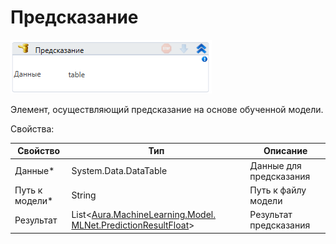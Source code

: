 # Предсказание

![](<../../../.gitbook/assets/image (232).png>)

Элемент, осуществляющий предсказание на основе обученной модели.

Свойства:

| Свойство        | Тип                                                                                                 | Описание                |
| --------------- | --------------------------------------------------------------------------------------------------- | ----------------------- |
| Данные\*        | System.Data.DataTable                                                                               | Данные для предсказания |
| Путь к модели\* | String                                                                                              | Путь к файлу модели     |
| Результат       | List<[Aura.MachineLearning.Model. MLNet.PredictionResultFloat](datatypes/predictionresultfloat.md)> | Результат предсказания  |



